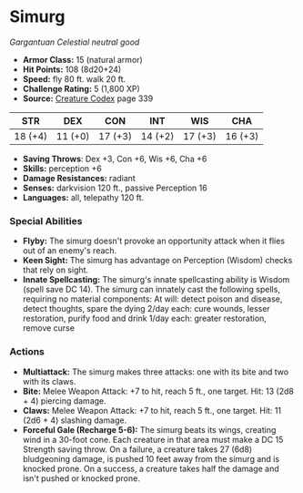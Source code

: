# Simurg

*Gargantuan* *Celestial* *neutral good*

- **Armor Class:** 15 (natural armor)
- **Hit Points:** 108 (8d20+24)
- **Speed:** fly 80 ft. walk 20 ft.
- **Challenge Rating:** 5 (1,800 XP)
- **Source:** [Creature Codex](https://koboldpress.com/kpstore/product/creature-codex-for-5th-edition-dnd) page 339

| STR | DEX | CON | INT | WIS | CHA |
| --- | --- | --- | --- | --- | --- |
| 18 (+4) | 11 (+0) | 17 (+3) | 14 (+2) | 17 (+3) | 16 (+3) |

- **Saving Throws**: Dex +3, Con +6, Wis +6, Cha +6
- **Skills:** perception +6
- **Damage Resistances:** radiant
- **Senses:** darkvision 120 ft., passive Perception 16
- **Languages:** all, telepathy 120 ft.
### Special Abilities
- **Flyby:** The simurg doesn't provoke an opportunity attack when it flies out of an enemy's reach.
- **Keen Sight:** The simurg has advantage on Perception (Wisdom) checks that rely on sight.
- **Innate Spellcasting:** The simurg's innate spellcasting ability is Wisdom (spell save DC 14). The simurg can innately cast the following spells, requiring no material components:
At will: detect poison and disease, detect thoughts, spare the dying
2/day each: cure wounds, lesser restoration, purify food and drink
1/day each: greater restoration, remove curse
### Actions
- **Multiattack:** The simurg makes three attacks: one with its bite and two with its claws.
- **Bite:** Melee Weapon Attack: +7 to hit, reach 5 ft., one target. Hit: 13 (2d8 + 4) piercing damage.
- **Claws:** Melee Weapon Attack: +7 to hit, reach 5 ft., one target. Hit: 11 (2d6 + 4) slashing damage.
- **Forceful Gale (Recharge 5-6):** The simurg beats its wings, creating wind in a 30-foot cone. Each creature in that area must make a DC 15 Strength saving throw. On a failure, a creature takes 27 (6d8) bludgeoning damage, is pushed 10 feet away from the simurg and is knocked prone. On a success, a creature takes half the damage and isn't pushed or knocked prone.


